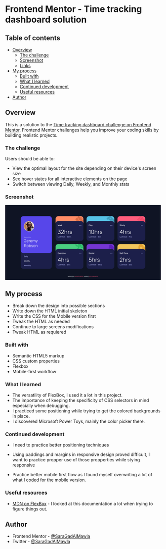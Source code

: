 # Frontend Mentor - Time tracking dashboard solution

## Table of contents

- [Overview](#overview)
  - [The challenge](#the-challenge)
  - [Screenshot](#screenshot)
  - [Links](#links)
- [My process](#my-process)
  - [Built with](#built-with)
  - [What I learned](#what-i-learned)
  - [Continued development](#continued-development)
  - [Useful resources](#useful-resources)
- [Author](#author)

## Overview

This is a solution to the [Time tracking dashboard challenge on Frontend Mentor](https://www.frontendmentor.io/challenges/time-tracking-dashboard-UIQ7167Jw). Frontend Mentor challenges help you improve your coding skills by building realistic projects.

### The challenge

Users should be able to:

- View the optimal layout for the site depending on their device's screen size
- See hover states for all interactive elements on the page
- Switch between viewing Daily, Weekly, and Monthly stats

### Screenshot

![](./screenshot.png)

## My process

- Break down the design into possible sections
- Write down the HTML initial skeleton
- Write the CSS for the Mobile version first
- Tweak the HTML as needed
- Continue to large screens modifications
- Tweak HTML as requiered

### Built with

- Semantic HTML5 markup
- CSS custom properties
- Flexbox
- Mobile-first workflow

### What I learned

- The versatility of FlexBox, I used it a lot in this project.
- The importance of keeping the specificity of CSS selectors in mind especially when debugging.
- I practiced some positioning while trying to get the colored backgrounds in place.
- I discovered Microsoft Power Toys, mainly the color picker there.

### Continued development

- I need to practice better positioning techniques

- Using paddings and margins in responsive design proved difficult, I want to practice
propper use of those propperties while stying responsive

- Practice better mobile first flow as I found myself overwriting a lot of what I coded
for the mobile version.

### Useful resources

- [MDN on FlexBox](https://developer.mozilla.org/en-US/docs/Learn/CSS/CSS_layout/Flexbox) - I looked at this documentation a lot when trying to figure things out.

## Author

- Frontend Mentor - [@SaraGadAlMawla](https://www.frontendmentor.io/profile/SaraGadAlMawla)
- Twitter - [@SaraGadAlMawla](https://twitter.com/SaraGadAlMawla)
